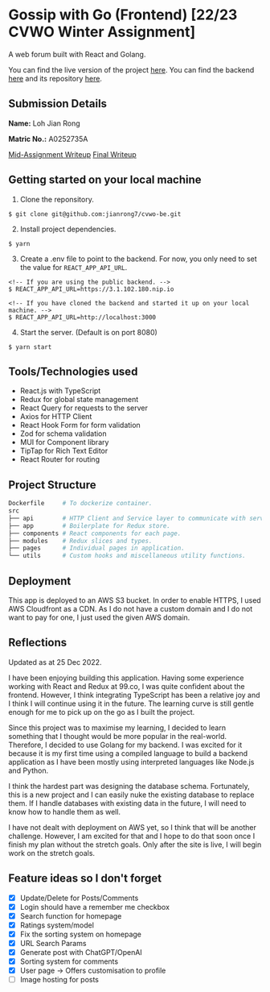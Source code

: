 # Gossip with Go (Frontend) [22/23 CVWO Winter Assignment]

A web forum built with React and Golang.

You can find the live version of the project [here](https://d3mj3t330xelda.cloudfront.net).
You can find the backend [here](https://3.1.102.180.nip.io) and its repository [here](https://github.com/jianrong7/cvwo-be).

## Submission Details

**Name:** Loh Jian Rong

**Matric No.:** A0252735A

[Mid-Assignment Writeup](https://docs.google.com/document/d/1-RYiu5qhJFxY_yzrtO3-t6H8u4rrveW-IbFkb_v6Nwo/edit?usp=sharing)
[Final Writeup](https://docs.google.com/document/d/1ue6fdsfiKC5K_nJlri1ayKpaXh7ntIB6A7QUhmDAi1E/edit?usp=sharing)

## Getting started on your local machine

1. Clone the reponsitory.

```
$ git clone git@github.com:jianrong7/cvwo-be.git
```

2. Install project dependencies.

```
$ yarn
```

3. Create a .env file to point to the backend. For now, you only need to set the value for `REACT_APP_API_URL`.

```
<!-- If you are using the public backend. -->
$ REACT_APP_API_URL=https://3.1.102.180.nip.io

<!-- If you have cloned the backend and started it up on your local machine. -->
$ REACT_APP_API_URL=http://localhost:3000
```

4. Start the server. (Default is on port 8080)

```
$ yarn start
```

## Tools/Technologies used

- React.js with TypeScript
- Redux for global state management
- React Query for requests to the server
- Axios for HTTP Client
- React Hook Form for form validation
- Zod for schema validation
- MUI for Component library
- TipTap for Rich Text Editor
- React Router for routing

## Project Structure

```sh
Dockerfile     # To dockerize container.
src
├── api        # HTTP Client and Service layer to communicate with server.
├── app        # Boilerplate for Redux store.
├── components # React components for each page.
├── modules    # Redux slices and types.
├── pages      # Individual pages in application.
└── utils      # Custom hooks and miscellaneous utility functions.
```

## Deployment

This app is deployed to an AWS S3 bucket. In order to enable HTTPS, I used AWS Cloudfront as a CDN. As I do not have a custom domain and I do not want to pay for one, I just used the given AWS domain.

## Reflections

Updated as at 25 Dec 2022.

I have been enjoying building this application. Having some experience working with React and Redux at 99.co, I was quite confident about the frontend. However, I think integrating TypeScript has been a relative joy and I think I will continue using it in the future. The learning curve is still gentle enough for me to pick up on the go as I built the project.

Since this project was to maximise my learning, I decided to learn something that I thought would be more popular in the real-world. Therefore, I decided to use Golang for my backend. I was excited for it because it is my first time using a compiled language to build a backend application as I have been mostly using interpreted languages like Node.js and Python.

I think the hardest part was designing the database schema. Fortunately, this is a new project and I can easily nuke the existing database to replace them. If I handle databases with existing data in the future, I will need to know how to handle them as well.

I have not dealt with deployment on AWS yet, so I think that will be another challenge. However, I am excited for that and I hope to do that soon once I finish my plan without the stretch goals. Only after the site is live, I will begin work on the stretch goals.

## Feature ideas so I don't forget

- [x] Update/Delete for Posts/Comments
- [x] Login should have a remember me checkbox
- [x] Search function for homepage
- [x] Ratings system/model
- [x] Fix the sorting system on homepage
- [x] URL Search Params
- [x] Generate post with ChatGPT/OpenAI
- [x] Sorting system for comments
- [x] User page -> Offers customisation to profile
- [ ] Image hosting for posts
